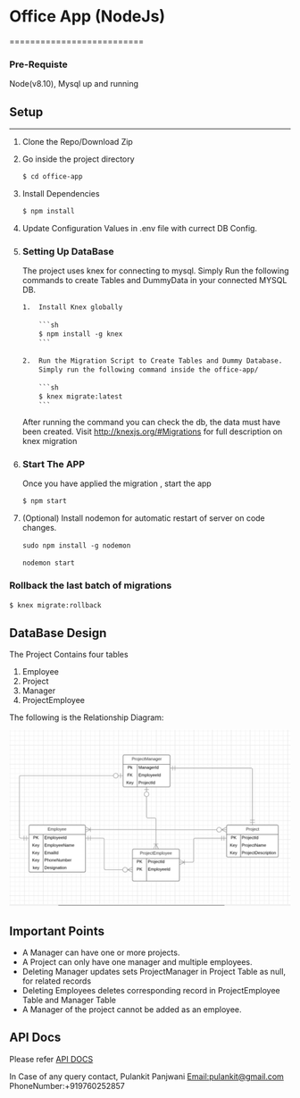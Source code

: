 # Office App (NodeJs)

==========================

### Pre-Requiste

Node(v8.10), Mysql up and running

## Setup

---

1.  Clone the Repo/Download Zip

2.  Go inside the project directory

    ```sh
    $ cd office-app
    ```

3.  Install Dependencies

    ```sh
    $ npm install
    ```

4.  Update Configuration Values in .env file with currect DB Config.

5.  ### Setting Up DataBase

    The project uses knex for connecting to mysql.
    Simply Run the following commands to create Tables and DummyData in your connected MYSQL DB.

        1.  Install Knex globally

            ```sh
            $ npm install -g knex
            ```

        2.  Run the Migration Script to Create Tables and Dummy Database.
            Simply run the following command inside the office-app/

            ```sh
            $ knex migrate:latest
            ```

    After running the command you can check the db, the data must have been created.
    Visit http://knexjs.org/#Migrations for full description on knex migration

6)  ### Start The APP

    Once you have applied the migration , start the app

    ```sh
    $ npm start
    ```

7)  (Optional) Install nodemon for automatic restart of server on code changes.

    `sudo npm install -g nodemon`

    `nodemon start`

### Rollback the last batch of migrations

```sh
$ knex migrate:rollback
```

## DataBase Design

The Project Contains four tables

1.  Employee
2.  Project
3.  Manager
4.  ProjectEmployee

The following is the Relationship Diagram:

![ERD Office App](./image/ERD.png)

## Important Points

- A Manager can have one or more projects.
- A Project can only have one manager and multiple employees.
- Deleting Manager updates sets ProjectManager in Project Table as null, for related records
- Deleting Employees deletes corresponding record in ProjectEmployee Table and Manager Table
- A Manager of the project cannot be added as an employee.

## API Docs

Please refer [API DOCS](./APIDOC.MD)

In Case of any query contact,
Pulankit Panjwani
[Email:pulankit@gmail.com](mailto:pulankit@gmail.com)
PhoneNumber:+919760252857
